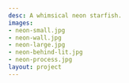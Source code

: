 ```yaml
---
desc: A whimsical neon starfish.
images:
- neon-small.jpg
- neon-wall.jpg
- neon-large.jpg
- neon-behind-lit.jpg
- neon-process.jpg
layout: project
---
```

